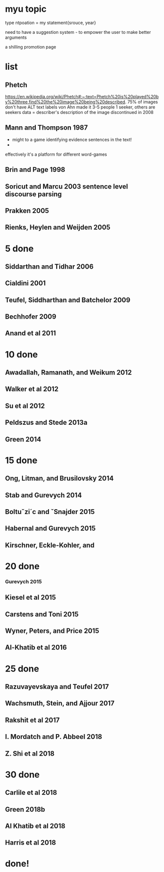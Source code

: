

# myu topic
type ntpoation = my statement{srouce, year}


need to have a suggestion system - to empower the user to make better arguments


a shilling promotion page


# list

## Phetch
https://en.wikipedia.org/wiki/Phetch#:~:text=Phetch%20is%20played%20by%20three,find%20the%20image%20being%20described.
75% of images don't have ALT text labels
von Ahn made it
3-5 people
1 seeker, others are seekers
data = describer's description of the image
discontinued in 2008

## Mann and Thompson 1987


- might to a game identifying evidence sentences in the text!
- 

effectively it's a platform for different word-games




## Brin and Page 1998





## Soricut and Marcu 2003 sentence level discourse parsing





## Prakken 2005





## Rienks, Heylen and Weijden 2005





# 5 done
## Siddarthan and Tidhar 2006





## Cialdini 2001





## Teufel, Siddharthan and Batchelor  2009




## Bechhofer 2009





## Anand et al 2011




# 10 done





## Awadallah, Ramanath, and Weikum 2012





## Walker et al 2012





## Su et al 2012





## Peldszus and Stede 2013a





## Green 2014



# 15 done


## Ong, Litman, and Brusilovsky 2014





## Stab and Gurevych 2014





## Boltuˇzi´c and ˇSnajder 2015





## Habernal and Gurevych 2015





## Kirschner, Eckle-Kohler, and 



# 20 done

### Gurevych 2015





## Kiesel et al 2015





## Carstens and Toni 2015





## Wyner, Peters, and Price 2015





## Al-Khatib et al 2016



# 25 done


## Razuvayevskaya and Teufel 2017





## Wachsmuth, Stein, and Ajjour 2017





## Rakshit et al 2017





## I. Mordatch and P. Abbeel 2018





## Z. Shi et al 2018



# 30 done


## Carlile et al 2018





## Green 2018b





## Al Khatib et al 2018





## Harris et al 2018



# done!


